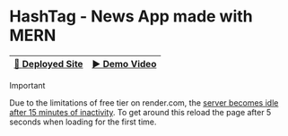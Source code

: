 # HashTag - News App made with MERN

| [🔗 **Deployed Site**](https://hashtag-news.netlify.app/) | [▶️ Demo Video](https://youtu.be/kMqgrvK6NS4/) |
| ------------- |:-------------:|

> [!IMPORTANT]  
> Due to the limitations of free tier on render.com, the [server becomes idle after 15 minutes of inactivity](https://render.com/docs/free#spinning-down-on-idle).
> To get around this reload the page after 5 seconds when loading for the first time.
